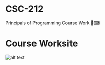 # CSC-212
Principals of Programming Course Work 💾⌨

# Course Worksite
![alt text](https://i.imgur.com/EjRmtyi.png)
